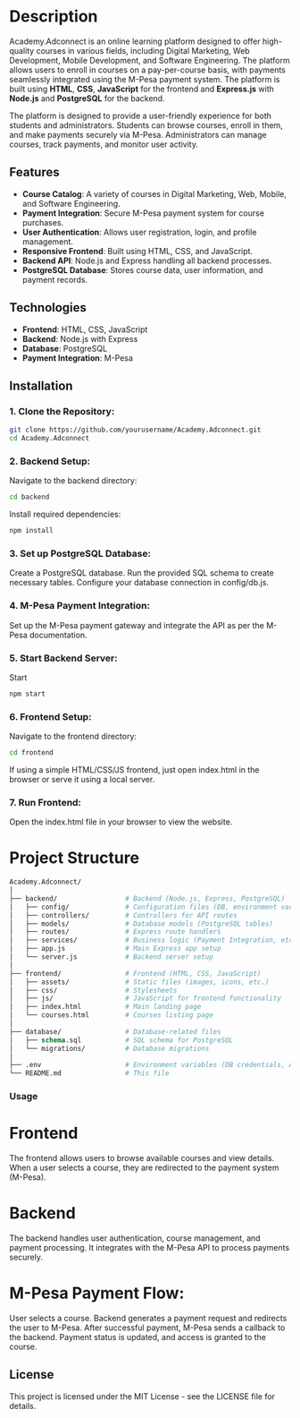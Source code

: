# Description
Academy.Adconnect is an online learning platform designed to offer high-quality courses in various fields, including Digital Marketing, Web Development, Mobile Development, and Software Engineering. The platform allows users to enroll in courses on a pay-per-course basis, with payments seamlessly integrated using the M-Pesa payment system. The platform is built using **HTML**, **CSS**, **JavaScript** for the frontend and **Express.js** with **Node.js** and **PostgreSQL** for the backend.

The platform is designed to provide a user-friendly experience for both students and administrators. Students can browse courses, enroll in them, and make payments securely via M-Pesa. Administrators can manage courses, track payments, and monitor user activity.

## Features

- **Course Catalog**: A variety of courses in Digital Marketing, Web, Mobile, and Software Engineering.
- **Payment Integration**: Secure M-Pesa payment system for course purchases.
- **User Authentication**: Allows user registration, login, and profile management.
- **Responsive Frontend**: Built using HTML, CSS, and JavaScript.
- **Backend API**: Node.js and Express handling all backend processes.
- **PostgreSQL Database**: Stores course data, user information, and payment records.

## Technologies

- **Frontend**: HTML, CSS, JavaScript
- **Backend**: Node.js with Express
- **Database**: PostgreSQL
- **Payment Integration**: M-Pesa

## Installation

### 1. Clone the Repository:
```bash
git clone https://github.com/yourusername/Academy.Adconnect.git
cd Academy.Adconnect
```
### 2. Backend Setup:
Navigate to the backend directory:
```bash
cd backend
```
Install required dependencies:
```bash
npm install
```
### 3. Set up PostgreSQL Database:
Create a PostgreSQL database.
Run the provided SQL schema to create necessary tables.
Configure your database connection in config/db.js.

### 4. M-Pesa Payment Integration:
Set up the M-Pesa payment gateway and integrate the API as per the M-Pesa documentation.

### 5. Start Backend Server:
Start
```bash
npm start
```
### 6. Frontend Setup:
Navigate to the frontend directory:
```bash
cd frontend
```
If using a simple HTML/CSS/JS frontend, just open index.html in the browser or serve it using a local server.

### 7. Run Frontend:
Open the index.html file in your browser to view the website.

# Project Structure
```graphql
Academy.Adconnect/
│
├── backend/                 # Backend (Node.js, Express, PostgreSQL)
│   ├── config/              # Configuration files (DB, environment variables, etc.)
│   ├── controllers/         # Controllers for API routes
│   ├── models/              # Database models (PostgreSQL tables)
│   ├── routes/              # Express route handlers
│   ├── services/            # Business logic (Payment Integration, etc.)
│   ├── app.js               # Main Express app setup
│   └── server.js            # Backend server setup
│
├── frontend/                # Frontend (HTML, CSS, JavaScript)
│   ├── assets/              # Static files (images, icons, etc.)
│   ├── css/                 # Stylesheets
│   ├── js/                  # JavaScript for frontend functionality
│   ├── index.html           # Main landing page
│   └── courses.html         # Courses listing page
│
├── database/                # Database-related files
│   ├── schema.sql           # SQL schema for PostgreSQL
│   └── migrations/          # Database migrations
│
├── .env                     # Environment variables (DB credentials, API keys)
└── README.md                # This file
```
### Usage
# Frontend
The frontend allows users to browse available courses and view details. When a user selects a course, they are redirected to the payment system (M-Pesa).

# Backend
The backend handles user authentication, course management, and payment processing. It integrates with the M-Pesa API to process payments securely.

# M-Pesa Payment Flow:
User selects a course.
Backend generates a payment request and redirects the user to M-Pesa.
After successful payment, M-Pesa sends a callback to the backend.
Payment status is updated, and access is granted to the course.
## License
This project is licensed under the MIT License - see the LICENSE file for details.
